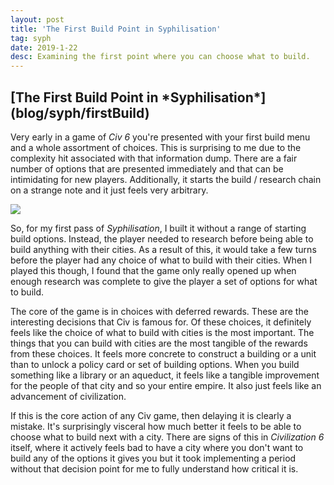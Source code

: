 ```yaml
---
layout: post
title: 'The First Build Point in Syphilisation'
tag: syph
date: 2019-1-22
desc: Examining the first point where you can choose what to build.
---
```

<h2>[The First Build Point in *Syphilisation*](blog/syph/firstBuild)</h2>

Very early in a game of *Civ 6* you're presented with your first build menu and a whole assortment of choices. This is surprising to me due to the complexity hit associated with that information dump. There are a fair number of options that are presented immediately and that can be intimidating for new players. Additionally, it starts the build / research chain on a strange note and it just feels very arbitrary.
 
<image src="/blogImages/civStart.png" />

So, for my first pass of *Syphilisation*, I built it without a range of starting build options. Instead, the player needed to research before being able to build anything with their cities. As a result of this, it would take a few turns before the player had any choice of what to build with their cities. When I played this though, I found that the game only really opened up when enough research was complete to give the player a set of options for what to build.


The core of the game is in choices with deferred rewards. These are the interesting decisions that Civ is famous for. Of these choices, it definitely feels like the choice of what to build with cities is the most important. The things that you can build with cities are the most tangible of the rewards from these choices. It feels more concrete to construct a building or a unit than to unlock a policy card or set of building options. When you build something like a library or an aqueduct, it feels like a tangible improvement for the people of that city and so your entire empire. It also just feels like an advancement of civilization.


If this is the core action of any Civ game, then delaying it is clearly a mistake. It's surprisingly visceral how much better it feels to be able to choose what to build next with a city. There are signs of this in *Civilization 6* itself, where it actively feels bad to have a city where you don't want to build any of the options it gives you but it took implementing a period without that decision point for me to fully understand how critical it is.

